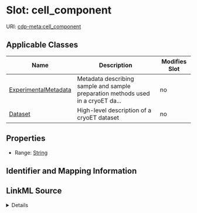 # Slot: cell_component

URI: [cdp-meta:cell_component](metadatacell_component)



<!-- no inheritance hierarchy -->




## Applicable Classes

| Name | Description | Modifies Slot |
| --- | --- | --- |
[ExperimentalMetadata](ExperimentalMetadata.md) | Metadata describing sample and sample preparation methods used in a cryoET da... |  no  |
[Dataset](Dataset.md) | High-level description of a cryoET dataset |  no  |







## Properties

* Range: [String](String.md)





## Identifier and Mapping Information








## LinkML Source

<details>
```yaml
name: cell_component
alias: cell_component
domain_of:
- ExperimentalMetadata
- Dataset
range: string

```
</details>
